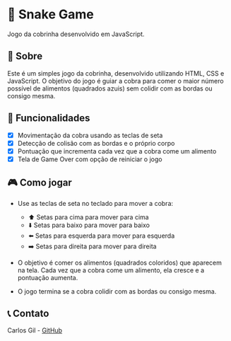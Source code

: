 # 🐍 Snake Game

Jogo da cobrinha desenvolvido em JavaScript.

## 📖 Sobre

Este é um simples jogo da cobrinha, desenvolvido utilizando HTML, CSS e JavaScript. O objetivo do jogo é guiar a cobra para comer o maior número possível de alimentos (quadrados azuis) sem colidir com as bordas ou consigo mesma.

## 🚀 Funcionalidades

- [x] Movimentação da cobra usando as teclas de seta
- [x] Detecção de colisão com as bordas e o próprio corpo
- [x] Pontuação que incrementa cada vez que a cobra come um alimento
- [x] Tela de Game Over com opção de reiniciar o jogo

## 🎮 Como jogar

- Use as teclas de seta no teclado para mover a cobra:
  - ⬆️ Setas para cima para mover para cima
  - ⬇️ Setas para baixo para mover para baixo
  - ⬅️ Setas para esquerda para mover para esquerda
  - ➡️ Setas para direita para mover para direita

- O objetivo é comer os alimentos (quadrados coloridos) que aparecem na tela. Cada vez que a cobra come um alimento, ela cresce e a pontuação aumenta.

- O jogo termina se a cobra colidir com as bordas ou consigo mesma.

## 📞 Contato

Carlos Gil - [GitHub](https://github.com/CarlosGilM)

